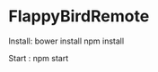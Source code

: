 FlappyBirdRemote
================

Install:
  bower install
  npm install
  
Start :
  npm start
  

